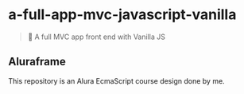 # a-full-app-mvc-javascript-vanilla
> 👻 A full MVC app front end with Vanilla JS

## Aluraframe
This repository is an Alura EcmaScript course design done by me.